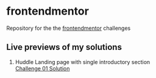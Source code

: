 # frontendmentor

Repository for the the [frontendmentor](https://www.frontendmentor.io/) challenges

## Live previews of my solutions

1. Huddle Landing page with single introductory section  
   [Challenge 01 Solution](https://github.com/patricktouchette/frontendmentor/01-huddle-landing-page-with-single-introductory-section)
